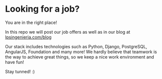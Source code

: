 # Looking for a job?

You are in the right place!

In this repo we will post our job offers as well as in our blog at [lpsingenieria.com/blog](http://www.lpsingenieria.com/blog)

Our stack includes technologies such as Python, Django, PostgreSQL, AngularJS, Foundation and many more!
We hardly believe that teamwork is the way to achieve great things, so we keep a nice work environment and have fun!

Stay tunned! :)

